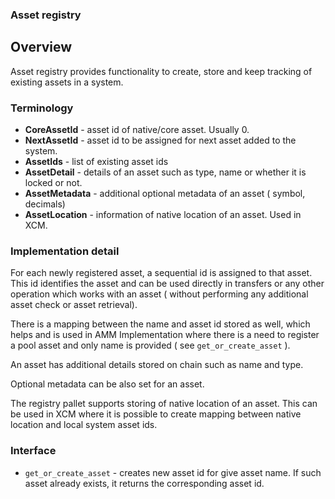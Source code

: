 ### Asset registry

## Overview
Asset registry provides functionality to create, store and keep tracking of existing assets in a system.

### Terminology

- **CoreAssetId** - asset id of native/core asset. Usually 0.
- **NextAssetId** - asset id to be assigned for next asset added to the system. 
- **AssetIds** - list of existing asset ids
- **AssetDetail** - details of an asset such as type, name or whether it is locked or not.
- **AssetMetadata** - additional optional metadata of an asset ( symbol, decimals)
- **AssetLocation** - information of native location of an asset. Used in XCM.

### Implementation detail

For each newly registered asset, a sequential id is assigned to that asset. This id identifies the asset and can be used directly in transfers or any other operation which works with an asset ( without performing any additional asset check or asset retrieval).

There is a mapping between the name and asset id stored as well, which helps and is used in AMM Implementation where there is a need to register a pool asset and only name is provided ( see `get_or_create_asset` ).

An asset has additional details stored on chain such as name and type. 

Optional metadata can be also set for an asset.

The registry pallet supports storing of native location of an asset. This can be used in XCM where it is possible to create mapping between native location and local system asset ids. 

### Interface
- `get_or_create_asset` - creates new asset id for give asset name. If such asset already exists, it returns the corresponding asset id.

